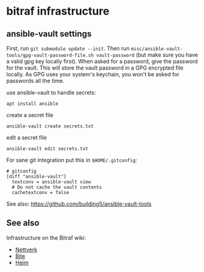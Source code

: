 bitraf infrastructure
=====================

ansible-vault settings
----------------------

First, run `git submodule update --init`. Then run
`misc/ansible-vault-tools/gpg-vault-password-file.sh vault-password`
(but make sure you have a valid gpg key locally first). When asked for
a password, give the password for the vault. This will store the vault
password in a GPG encrypted file locally. As GPG uses your system's
keychain, you won't be asked for passwords all the time.

use ansible-vault to handle secrets:

    apt install ansible

create a secret file

    ansible-vault create secrets.txt

edit a secret file

    ansible-vault edit secrets.txt

For sane git integration put this in `$HOME/.gitconfig`:

    # gitconfig
    [diff "ansible-vault"]
      textconv = ansible-vault view
      # Do not cache the vault contents
      cachetextconv = false

See also: https://github.com/building5/ansible-vault-tools

See also
--------

Infrastructure on the Bitraf wiki:
- [Nettverk](https://bitraf.no/wiki/Nettverk)
- [Bite](https://bitraf.no/wiki/Bite)
- [Heim](https://bitraf.no/wiki/Heim)
